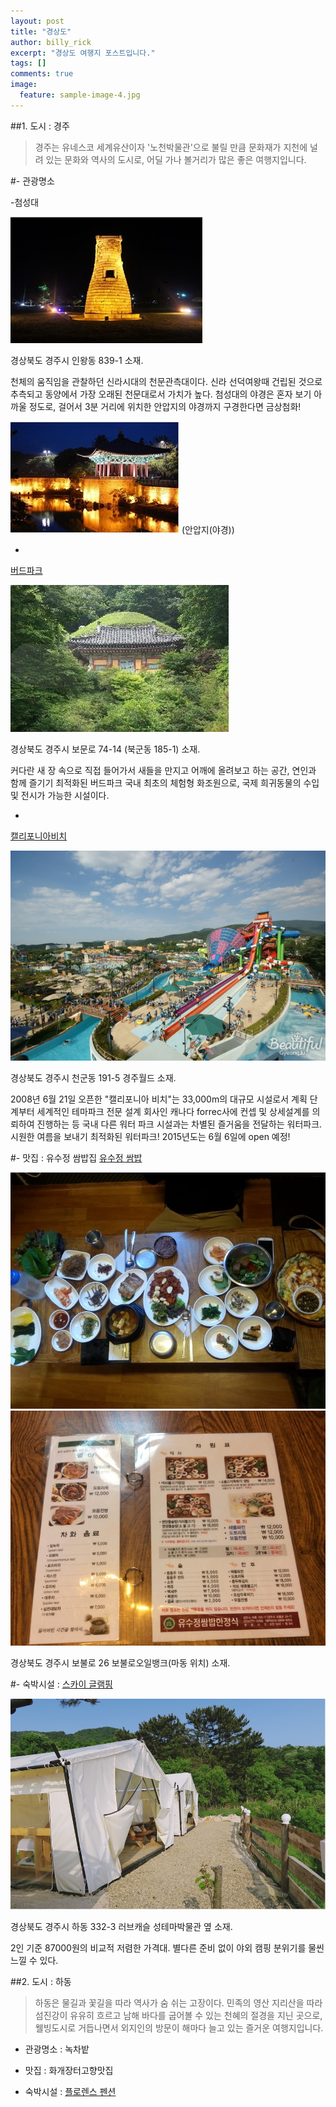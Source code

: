 ```yaml
---
layout: post
title: "경상도"
author: billy_rick
excerpt: "경상도 여행지 포스트입니다."
tags: []
comments: true
image:
  feature: sample-image-4.jpg
---
```


##1. 도시 : 경주

> 경주는 유네스코 세계유산이자 '노천박물관'으로 불릴 만큼 문화재가 지천에 널려 있는 문화와 역사의 도시로, 어딜 가나 볼거리가 많은 좋은 여행지입니다.

#- 관광명소 

-첨성대

![첨성대(야경)](https://github.com/shinojin/shinojin.github.com/blob/master/images/gsd-kj-chumsungdae.jpg?raw=true)
    
경상북도 경주시 인왕동 839-1 소재.
  
  천체의 움직임을 관찰하던 신라시대의 천문관측대이다. 신라 선덕여왕때 건립된 것으로 추측되고 동양에서 가장 오래된 천문대로서 가치가 높다. 첨성대의 야경은 혼자 보기 아까울 정도로, 걸어서 3분 거리에 위치한 안압지의 야경까지 구경한다면 금상첨화!

![안압지(야경)](https://github.com/shinojin/shinojin.github.com/blob/master/images/gsd-kj-anapji.jpg?raw=true)
(안압지(야경))

-
[버드파크](http://www.birdparks.co.kr)

![버드파크](https://github.com/shinojin/shinojin.github.com/blob/master/images/gsd-kj-birdpark.jpg?raw=true)

경상북도 경주시 보문로 74-14 (북군동 185-1) 소재.

   커다란 새 장 속으로 직접 들어가서 새들을 만지고 어깨에 올려보고 하는 공간, 연인과 함께 즐기기 최적화된 버드파크
국내 최초의 체험형 화조원으로, 국제 희귀동물의 수입 및 전시가 가능한 시설이다.  

-
[캘리포니아비치](http://www.gjw.co.kr/california)

![캘리포니아 비치](https://github.com/shinojin/shinojin.github.com/blob/master/images/gsd-kj-beach.jpg?raw=true)

경상북도 경주시 천군동 191-5 경주월드 소재.

  2008년 6월 21일 오픈한 "캘리포니아 비치"는 33,000m의 대규모 시설로서 계획 단계부터 세계적인 테마파크 전문 설계 회사인 캐나다 forrec사에 컨셉 및 상세설계를 의뢰하여 진행하는 등 국내 다른 워터 파크 시설과는 차별된 즐거움을 전달하는 워터파크. 시원한 여름을 보내기 최적화된 워터파크! 2015년도는 6월 6일에 open 예정!
  
 
 
  
#- 맛집 : 유수정 쌈밥집
[유수정 쌈밥](cityfood.co.kr/h9/yoosoojeong)

![유수정 쌈밥](https://github.com/shinojin/shinojin.github.com/blob/master/images/gsd-kj-matjip1.jpg?raw=true)
![가격표](https://github.com/shinojin/shinojin.github.com/blob/master/images/gsd-kj-matjip.jpg?raw=true)

경상북도 경주시 보불로 26 보불로오일뱅크(마동 위치) 소재.

#- 숙박시설 :
[스카이 글램핑](http://skyglamping.co.kr/)

![스카이글램핑](https://github.com/shinojin/shinojin.github.com/blob/master/images/gsd-kj-skyglamping.jpg?raw=true)

경상북도 경주시 하동 332-3 러브캐슬 성테마박물관 옆 소재.

2인 기준 87000원의 비교적 저렴한 가격대.
별다른 준비 없이 야외 캠핑 분위기를 물씬 느낄 수 있다.
 



##2. 도시 : 하동

> 하동은 물길과 꽃길을 따라 역사가 숨 쉬는 고장이다. 민족의 영산 지리산을 따라 섬진강이 유유히 흐르고 남해 바다를 굽어볼 수 있는 천혜의 절경을 지닌 곳으로, 웰빙도시로 거듭나면서 외지인의 방문이 해마다 늘고 있는 즐거운 여행지입니다.

- 관광명소 : 녹차밭

- 맛집 : 화개장터고향맛집

- 숙박시설 : [플로렌스 펜션](www.sjflorence.com)
